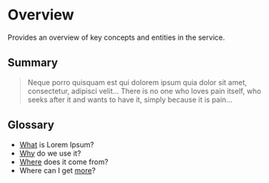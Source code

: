 # Overview

Provides an overview of key concepts and entities in the service.

## Summary

> Neque porro quisquam est qui dolorem ipsum quia dolor sit amet, consectetur, adipisci velit...
> There is no one who loves pain itself, who seeks after it and wants to have it, simply because it is pain...

## Glossary

* [What][what] is Lorem Ipsum?
* [Why][why] do we use it?
* [Where][where] does it come from?
* Where can I get [more][more]?

[what]: /concepts/what
[why]: /concepts/why
[where]: /concepts/where
[more]: /concepts/more

